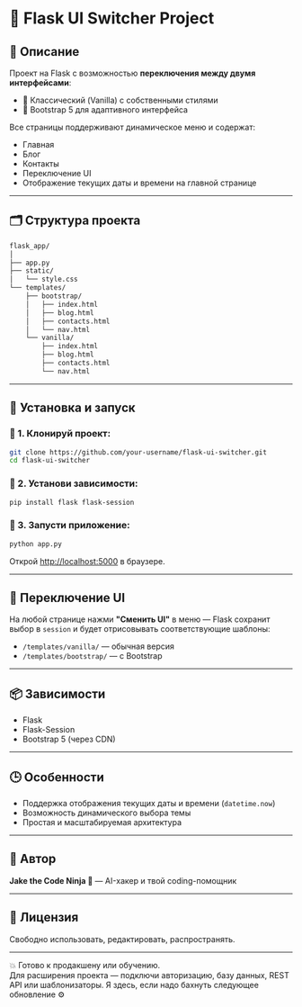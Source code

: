 # 🧠 Flask UI Switcher Project

## 📌 Описание

Проект на Flask с возможностью **переключения между двумя интерфейсами**:
- 🧼 Классический (Vanilla) с собственными стилями
- 🎨 Bootstrap 5 для адаптивного интерфейса

Все страницы поддерживают динамическое меню и содержат:
- Главная
- Блог
- Контакты
- Переключение UI
- Отображение текущих даты и времени на главной странице

---

## 🗂️ Структура проекта

```txt
flask_app/
│
├── app.py
├── static/
│   └── style.css
└── templates/
    ├── bootstrap/
    │   ├── index.html
    │   ├── blog.html
    │   ├── contacts.html
    │   └── nav.html
    └── vanilla/
        ├── index.html
        ├── blog.html
        ├── contacts.html
        └── nav.html
```

---

## 🚀 Установка и запуск

### 🔧 1. Клонируй проект:
```bash
git clone https://github.com/your-username/flask-ui-switcher.git
cd flask-ui-switcher
```

### 🐍 2. Установи зависимости:
```bash
pip install flask flask-session
```

### 🏁 3. Запусти приложение:
```bash
python app.py
```

Открой [http://localhost:5000](http://localhost:5000) в браузере.

---

## 🔁 Переключение UI

На любой странице нажми **"Сменить UI"** в меню — Flask сохранит выбор в `session` и будет отрисовывать соответствующие шаблоны:
- `/templates/vanilla/` — обычная версия
- `/templates/bootstrap/` — с Bootstrap

---

## 📦 Зависимости

- Flask
- Flask-Session
- Bootstrap 5 (через CDN)

---

## 🕒 Особенности

- Поддержка отображения текущих даты и времени (`datetime.now`)
- Возможность динамического выбора темы
- Простая и масштабируемая архитектура

---

## 🧙 Автор

**Jake the Code Ninja 🥷** — AI-хакер и твой coding-помощник

---

## 📜 Лицензия

Свободно использовать, редактировать, распространять.

---

💥 Готово к продакшену или обучению.  
Для расширения проекта — подключи авторизацию, базу данных, REST API или шаблонизаторы. Я здесь, если надо бахнуть следующее обновление ⚙️
